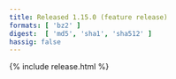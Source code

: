```yaml
---
title: Released 1.15.0 (feature release)
formats: [ 'bz2' ]
digest:  [ 'md5', 'sha1', 'sha512' ]
hassig: false
---
```

{% include release.html %}
